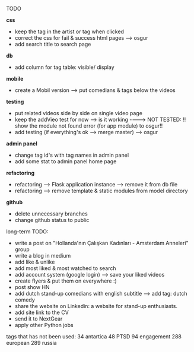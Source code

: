 TODO

**css**
* keep the tag in the artist or tag when clicked 
* correct the css for fail & success html pages --> osgur
* add search title to search page

**db**
* add column for tag table: visible/ display 

**mobile**
* create a Mobil version —> put comedians & tags below the videos
  
**testing**
* put related videos side by side on single video page 
* keep the addVieo test for now --> is it working ----> NOT TESTED:
  !! show the module not found error (for app module) to osgur!!
* add testing (if everything's ok --> merge master) --> osgur
  
**admin panel**
* change tag id's with tag names in admin panel
* add some stat to admin panel home page
   
**refactoring**
* refactoring --> Flask application instance --> remove it from db file 
* refactoring --> remove template & static modules from model directory

**github**
* delete unnecessary branches
* change github status to public



long-term TODO:
* write a post on "Hollanda'nın Çalışkan Kadınları - Amsterdam Anneleri" group
* write a blog in medium
* add like & unlike
* add most liked & most watched to search
* add account system (google login) --> save your liked videos
* create flyers & put them on everywhere :)
* post show HN
* add dutch stand-up comedians with english subtitle --> add tag: dutch comedy
* share the website on Linkedin: a website for stand-up enthusiasts.
* add site link to the CV 
* send it to NextGear 
* apply other Python jobs


tags that has not been used:
34 antartica
48 PTSD
94 engagement
288 european
289 russia



